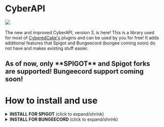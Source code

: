 # CyberAPI
[![](https://jitpack.io/v/CyberedCake/CyberAPI.svg)](https://jitpack.io/#CyberedCake/CyberAPI)
<br> <br>
The new and improved CyberAPI, version 3, is here! This is a library used for most of [CyberedCake's](https://github.com/CyberedCake) plugins and can be used by you for free! It adds additional features that Spigot and Bungeecord (bungee coming soon) do not have and makes existing stuff easier.

## As of now, only \*\*SPIGOT\*\* and Spigot forks are supported! Bungeecord support coming soon!

# How to install and use

<details>
  <summary><b>INSTALL FOR SPIGOT</b> (click to expand/shrink)</summary>

## Installation - Spigot
### (It is recommended that you use [PaperSpigot](https://papermc.io/) instead of Spigot, but Spigot is still supported and PaperSpigot works on the 'spigot' portion of the library!)
    
<details>
  <summary><b>INSTALL WITH GRADLE [RECOMMENDED]</b> (click to expand/shrink)</summary>

--------------------------------------------------------------------------------------------------------------
Step 1) Include the below code in your build.gradle "repositories" section.
```gradle
	repositories {
		maven { url 'https://jitpack.io' }
	}
```

Step 2) Include the below code in your build.gradle "dependencies" and replace "LATEST" with the latest version that you see here: [![](https://jitpack.io/v/CyberedCake/CyberAPI.svg)](https://jitpack.io/#CyberedCake/CyberAPI) <br>
Step 2) <b>NOTE: You must keep the "v" at the beginning of the version number!</b>
```gradle
	dependencies {
	        implementation 'com.github.CyberedCake.CyberAPI:spigot:vLATEST'
	}
```

Step 3) Reload your gradle project and follow the usage instructions below.

--------------------------------------------------------------------------------------------------------------
</details>
    
<details>
  <summary><b>INSTALL WITH MAVEN</b> (click to expand/shrink)</summary>

--------------------------------------------------------------------------------------------------------------
Step 1) Include the below code in your pom.xml "repositories" section.
```xml
    <repositories>
    	<repository>
            <id>jitpack.io</id>
            <url>https://jitpack.io</url>
	 </repository>
    </repositories>
```

Step 2) Include the below code in your pom.xml as a "dependency" and replace "LATEST" with the latest version that you see here: [![](https://jitpack.io/v/CyberedCake/CyberAPI.svg)](https://jitpack.io/#CyberedCake/CyberAPI) <br>
Step 2) <b>NOTE: You must keep the "v" at the beginning of the version number!</b>
```xml
    <dependencies>
    	<dependency>
            <groupId>com.github.CyberedCake.CyberAPI</groupId>
            <artifactId>spigot</artifactId>
            <version>vLATEST</version>
	 </dependency>
    </dependencies>
```

Step 3) Reload your maven project and follow the usage instructions below.

--------------------------------------------------------------------------------------------------------------
</details>

## How to use - Spigot
To use CyberAPI, write this in your main onEnable method:

```java
import net.cybercake.cyberapi.CyberAPI;
import net.cybercake.cyberapi.settings.Settings;

public class MainClass extends CyberAPI { // you must extend CyberAPI instead of JavaPlugin

    @Override
    public void onEnable() {
        startCyberAPI( // this method will start CyberAPI and is **required** to be the first thing in your onEnable() method
                new Settings()
                        // put your settings here, usually in the form of .<setting>(<value>)
                        .build() // build once you have changed the settings you want
        );
        
        // now you have access to everything CyberAPI!
        // the official website for the javadocs will be coming soon, but it's not here yet!
        // have fun!
    }

}
```

</details>

<details>
  <summary><b>INSTALL FOR BUNGEECORD</b> (click to expand/shrink)</summary>

## Coming soon!
</details>
